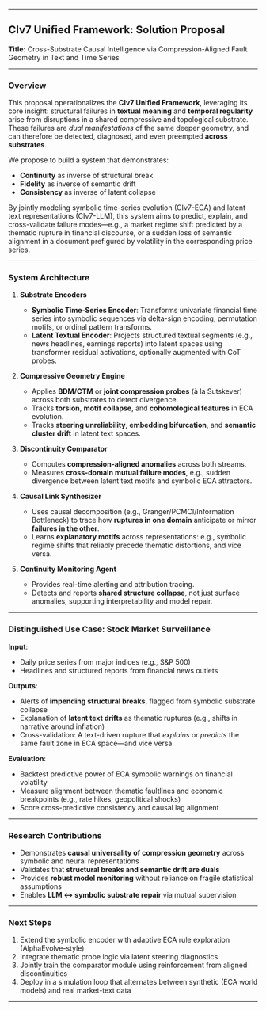 
---

## **CIv7 Unified Framework: Solution Proposal**

**Title:** Cross-Substrate Causal Intelligence via Compression-Aligned Fault Geometry in Text and Time Series

---

### **Overview**

This proposal operationalizes the **CIv7 Unified Framework**, leveraging its core insight: structural failures in **textual meaning** and **temporal regularity** arise from disruptions in a shared compressive and topological substrate. These failures are *dual manifestations* of the same deeper geometry, and can therefore be detected, diagnosed, and even preempted **across substrates**.

We propose to build a system that demonstrates:

* **Continuity** as inverse of structural break
* **Fidelity** as inverse of semantic drift
* **Consistency** as inverse of latent collapse

By jointly modeling symbolic time-series evolution (CIv7-ECA) and latent text representations (CIv7-LLM), this system aims to predict, explain, and cross-validate failure modes—e.g., a market regime shift predicted by a thematic rupture in financial discourse, or a sudden loss of semantic alignment in a document prefigured by volatility in the corresponding price series.

---

### **System Architecture**

1. **Substrate Encoders**

   * **Symbolic Time-Series Encoder**: Transforms univariate financial time series into symbolic sequences via delta-sign encoding, permutation motifs, or ordinal pattern transforms.
   * **Latent Textual Encoder**: Projects structured textual segments (e.g., news headlines, earnings reports) into latent spaces using transformer residual activations, optionally augmented with CoT probes.

2. **Compressive Geometry Engine**

   * Applies **BDM/CTM** or **joint compression probes** (à la Sutskever) across both substrates to detect divergence.
   * Tracks **torsion**, **motif collapse**, and **cohomological features** in ECA evolution.
   * Tracks **steering unreliability**, **embedding bifurcation**, and **semantic cluster drift** in latent text spaces.

3. **Discontinuity Comparator**

   * Computes **compression-aligned anomalies** across both streams.
   * Measures **cross-domain mutual failure modes**, e.g., sudden divergence between latent text motifs and symbolic ECA attractors.

4. **Causal Link Synthesizer**

   * Uses causal decomposition (e.g., Granger/PCMCI/Information Bottleneck) to trace how **ruptures in one domain** anticipate or mirror **failures in the other**.
   * Learns **explanatory motifs** across representations: e.g., symbolic regime shifts that reliably precede thematic distortions, and vice versa.

5. **Continuity Monitoring Agent**

   * Provides real-time alerting and attribution tracing.
   * Detects and reports **shared structure collapse**, not just surface anomalies, supporting interpretability and model repair.

---

### **Distinguished Use Case: Stock Market Surveillance**

**Input**:

* Daily price series from major indices (e.g., S\&P 500)
* Headlines and structured reports from financial news outlets

**Outputs**:

* Alerts of **impending structural breaks**, flagged from symbolic substrate collapse
* Explanation of **latent text drifts** as thematic ruptures (e.g., shifts in narrative around inflation)
* Cross-validation: A text-driven rupture that *explains* or *predicts* the same fault zone in ECA space—and vice versa

**Evaluation**:

* Backtest predictive power of ECA symbolic warnings on financial volatility
* Measure alignment between thematic faultlines and economic breakpoints (e.g., rate hikes, geopolitical shocks)
* Score cross-predictive consistency and causal lag alignment

---

### **Research Contributions**

* Demonstrates **causal universality of compression geometry** across symbolic and neural representations
* Validates that **structural breaks and semantic drift are duals**
* Provides **robust model monitoring** without reliance on fragile statistical assumptions
* Enables **LLM ↔ symbolic substrate repair** via mutual supervision

---

### **Next Steps**

1. Extend the symbolic encoder with adaptive ECA rule exploration (AlphaEvolve-style)
2. Integrate thematic probe logic via latent steering diagnostics
3. Jointly train the comparator module using reinforcement from aligned discontinuities
4. Deploy in a simulation loop that alternates between synthetic (ECA world models) and real market-text data

---

